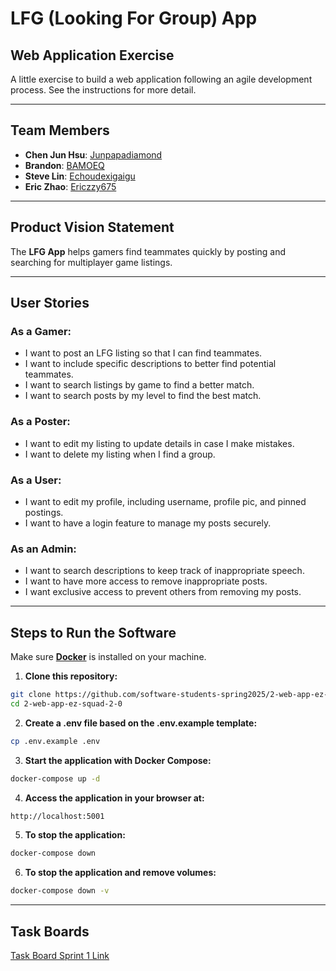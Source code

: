 # LFG (Looking For Group) App


## Web Application Exercise
A little exercise to build a web application following an agile development process. See the instructions for more detail.


---


## Team Members
- **Chen Jun Hsu**: [Junpapadiamond](https://github.com/Junpapadiamond)
- **Brandon**: [BAMOEQ](https://github.com/BAMOEQ)
- **Steve Lin**: [Echoudexigaigu](https://github.com/Echoudexigaigu)
- **Eric Zhao**: [Ericzzy675](https://github.com/Ericzzy675)


---


## Product Vision Statement
The **LFG App** helps gamers find teammates quickly by posting and searching for multiplayer game listings.


---


## User Stories


### As a Gamer:
- I want to post an LFG listing so that I can find teammates.
- I want to include specific descriptions to better find potential teammates.
- I want to search listings by game to find a better match.
- I want to search posts by my level to find the best match.


### As a Poster:
- I want to edit my listing to update details in case I make mistakes.
- I want to delete my listing when I find a group.


### As a User:
- I want to edit my profile, including username, profile pic, and pinned postings.
- I want to have a login feature to manage my posts securely.


### As an Admin:
- I want to search descriptions to keep track of inappropriate speech.
- I want to have more access to remove inappropriate posts.
- I want exclusive access to prevent others from removing my posts.


---


## Steps to Run the Software
Make sure **[Docker](https://www.docker.com/)** is installed on your machine.


1. **Clone this repository:**
```bash
git clone https://github.com/software-students-spring2025/2-web-app-ez-squad-2-0
cd 2-web-app-ez-squad-2-0 
```

2. **Create a .env file based on the .env.example template:**
```bash
cp .env.example .env
```

3. **Start the application with Docker Compose:**
```bash
docker-compose up -d
```

4. **Access the application in your browser at:**
```bash
http://localhost:5001
```

5. **To stop the application:**
```bash
docker-compose down
```

6. **To stop the application and remove volumes:**
```bash
docker-compose down -v
```

---


## Task Boards
[Task Board Sprint 1 Link](https://github.com/orgs/software-students-spring2025/projects/30)


